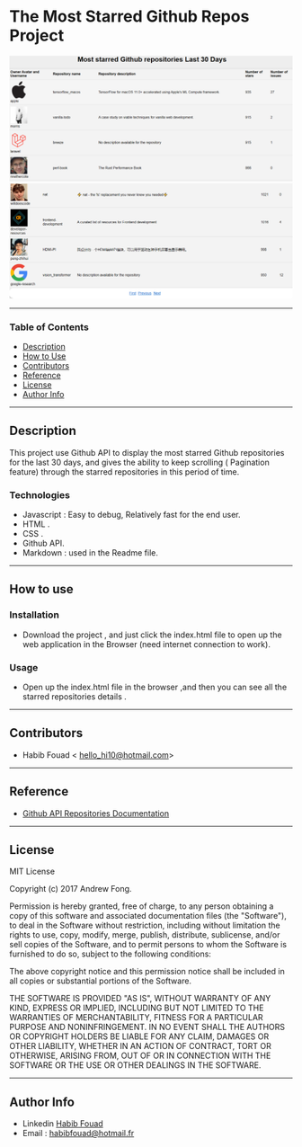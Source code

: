 # The Most Starred Github Repos Project
![Project Image](img/Project-img1.png )
![Project Image](img/Project-img2.png ) 

---
### Table of Contents
- [Description](#description)
- [How to Use](#how-to-use)
- [Contributors](#contributors)
- [Reference](#references)
- [License](#license)
- [Author Info](#author-info)

---
## Description
This project use Github API to display the most starred Github repositories for the last 30 days, and gives the ability to keep scrolling ( Pagination feature) through the starred repositories in this period of time.

### Technologies
- Javascript : Easy to debug, Relatively fast for the end user.
- HTML .
- CSS .
- Github API.
- Markdown : used in the Readme file.

---
## How to use

### Installation

- Download the project , and just click the index.html file to open up the web application in the Browser (need internet connection to work).

### Usage
- Open up the index.html file in the browser ,and then you can see all the starred repositories details .

---
## Contributors

- Habib Fouad < hello_hi10@hotmail.com>

---
## Reference
- [Github API Repositories Documentation](https://developer.github.com/v3/search/#search-repositories)

---
## License

MIT License


Copyright (c) 2017 Andrew Fong.

Permission is hereby granted, free of charge, to any person obtaining a copy of this software and associated documentation files (the "Software"), to deal in the Software without restriction, including without limitation the rights to use, copy, modify, merge, publish, distribute, sublicense, and/or sell copies of the Software, and to permit persons to whom the Software is furnished to do so, subject to the following conditions:

The above copyright notice and this permission notice shall be included in all copies or substantial portions of the Software.

THE SOFTWARE IS PROVIDED "AS IS", WITHOUT WARRANTY OF ANY KIND, EXPRESS OR IMPLIED, INCLUDING BUT NOT LIMITED TO THE WARRANTIES OF MERCHANTABILITY, FITNESS FOR A PARTICULAR PURPOSE AND NONINFRINGEMENT. IN NO EVENT SHALL THE AUTHORS OR COPYRIGHT HOLDERS BE LIABLE FOR ANY CLAIM, DAMAGES OR OTHER LIABILITY, WHETHER IN AN ACTION OF CONTRACT, TORT OR OTHERWISE, ARISING FROM, OUT OF OR IN CONNECTION WITH THE SOFTWARE OR THE USE OR OTHER DEALINGS IN THE SOFTWARE.

---
## Author Info

- Linkedin [Habib Fouad](https://www.linkedin.com/in/fouad-habib-2a0294139/)
- Email : habibfouad@hotmail.fr
